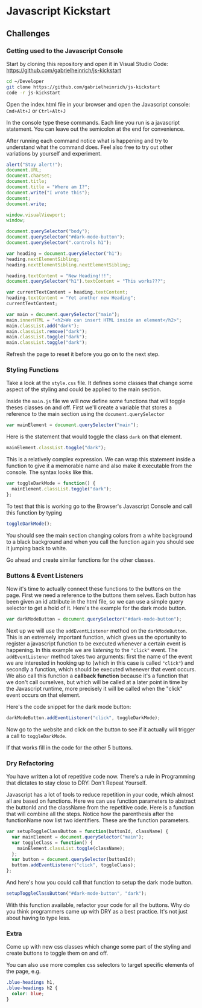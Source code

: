 # Javascript Kickstart

## Challenges

<h3 class="challenge" id="js-console-start" data-points="3">Getting used to the Javascript Console</h3>

Start by cloning this repository and open it in Visual Studio Code: https://github.com/gabrielheinrich/js-kickstart

```bash
cd ~/Developer
git clone https://github.com/gabrielheinrich/js-kickstart
code -r js-kickstart
```

Open the index.html file in your browser and open the Javascript console: `Cmd+Alt+J` or `Ctrl+Alt+J`

In the console type these commands. Each line you run is a javascript statement. You can leave out the semicolon at the end for convenience.

After running each command notice what is happening and try to understand what the command does. Feel also free to try out other variations by yourself and experiment.

```js
alert("Stay alert!");
document.URL;
document.charset;
document.title;
document.title = "Where am I?";
document.write("I wrote this");
document;
document.write;

window.visualViewport;
window;

document.querySelector("body");
document.querySelector("#dark-mode-button");
document.querySelector(".controls h1");

var heading = document.querySelector("h1");
heading.nextElementSibling;
heading.nextElementSibling.nextElementSibling;

heading.textContent = "New Heading!!!";
document.querySelector("h1").textContent = "This works???";

var currentTextContent = heading.textContent;
heading.textContent = "Yet another new Heading";
currentTextContent;

var main = document.querySelector("main");
main.innerHTML = "<h2>We can insert HTML inside an element</h2>";
main.classList.add("dark");
main.classList.remove("dark");
main.classList.toggle("dark");
main.classList.toggle("dark");
```

Refresh the page to reset it before you go on to the next step.

<h3 class="challenge" id="js-kickstart-styling-functions" data-points="3">Styling Functions</h3>

Take a look at the `style.css` file. It defines some classes that change some aspect of the styling and could be applied to the main section.

Inside the `main.js` file we will now define some functions that will toggle theses classes on and off.
First we'll create a variable that stores a reference to the main section using the `document.querySelector`

```js
var mainElement = document.querySelector("main");
```

Here is the statement that would toggle the class `dark` on that element.

```js
mainElement.classList.toggle("dark");
```

This is a relatively complex expression. We can wrap this statement inside a function to give it a memorable name and also make it executable from the console. The syntax looks like this.

```js
var toggleDarkMode = function() {
  mainElement.classList.toggle("dark");
};
```

To test that this is working go to the Browser's Javascript Console and call this function by typing

```js
toggleDarkMode();
```

You should see the main section changing colors from a white background to a black background and when you call the function again you should see it jumping back to white.

Go ahead and create similar functions for the other classes.

<h3 class="challenge" id="js-kickstart-buttons" data-points="3">Buttons &amp; Event Listeners</h3>

Now it's time to actually connect these functions to the buttons on the page.
First we need a reference to the buttons them selves. Each button has been given an id attribute in the html file, so we can use a simple query selector to get a hold of it. Here's the example for the dark mode button.

```js
var darkModeButton = document.querySelector("#dark-mode-button");
```

Next up we will use the `addEventListener` method on the `darkModeButton`. This is an extremely important function, which gives us the oportunity to register a javascript function to be executed whenever a certain event is happening. In this example we are _listening_ to the `"click"` event.
The `addEventListener` method takes two arguments: first the name of the event we are interested in hooking up to (which in this case is called `"click"`) and secondly a function, which should be executed whenever that event occurs. We also call this function a **callback function** because it's a function that we don't call ourselves, but which will be called at a later point in time by the Javascript runtime, more precisely it will be called when the "click" event occurs on that element.

Here's the code snippet for the dark mode button:

```js
darkModeButton.addEventListener("click", toggleDarkMode);
```

Now go to the website and click on the button to see if it actually will trigger a call to `toggleDarkMode`.

If that works fill in the code for the other 5 buttons.

<h3 class="challenge" id="js-kickstart-dry" data-points="3">Dry Refactoring</h3>

You have written a lot of repetitive code now. There's a rule in Programming that dictates to stay close to DRY: Don't Repeat Yourself.

Javascript has a lot of tools to reduce repetition in your code, which almost all are based on functions. Here we can use function parameters to abstract the buttonId and the className from the repetitive code. Here is a function that will combine all the steps. Notice how the parenthesis after the functionName now list two identifiers. These are the function parameters.

```js
var setupToggleClassButton = function(buttonId, className) {
  var mainElement = document.querySelector("main");
  var toggleClass = function() {
    mainElement.classList.toggle(className);
  };
  var button = document.querySelector(buttonId);
  button.addEventListener("click", toggleClass);
};
```

And here's how you could call that function to setup the dark mode button.

```js
setupToggleClassButton("#dark-mode-button", "dark");
```

With this function available, refactor your code for all the buttons. Why do you think programmers came up with DRY as a best practice. It's not just about having to type less.

### Extra

Come up with new css classes which change some part of the styling and create buttons to toggle them on and off.

You can also use more complex css selectors to target specific elements of the page, e.g.

```css
.blue-headings h1,
.blue-headings h2 {
  color: blue;
}
```
